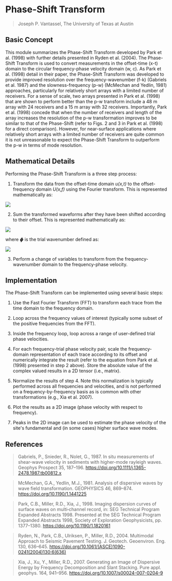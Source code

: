 # Phase-Shift Transform

> Joseph P. Vantassel, The University of Texas at Austin

## Basic Concept

This module summarizes the Phase-Shift Transform developed by Park et al.
(1998) with further details presented in Ryden et al. (2004). The Phase-Shift
Transform is used to convert measurements in the offset-time (x-t) domain to the
circular frequency-phase velocity domain (w, c). As Park et al. (1998) detail in
their paper, the Phase-Shift Transform was developed to provide improved
resolution over the frequency-wavenumber (f-k) (Gabriels et al. 1987) and the
slowness-frequency (p-w) (McMechan and Yedlin, 1981) approaches, particularly
for relatively short arrays with a limited number of receivers. For a sense of
scale, two arrays presented in Park et al. (1998) that are shown to perform
better than the p-w transform include a 48 m array with 24 receivers and a
15 m array with 32 receivers. Importantly, Park et al. (1998) concede that when
the number of receivers and length of the array increases the resolution of the
p-w transformation improves to be similar to that of the Phase-Shift
(refer to Figs. 2 and 3 in Park et al. (1998) for a direct comparison). However,
for near-surface applications where relatively short arrays with a limited
number of receivers are quite common it is not unreasonable to expect the
Phase-Shift Transform to outperform the p-w in terms of mode resolution.

## Mathematical Details

Performing the Phase-Shift Transform is a three step process:

1. Transform the data from the offset-time domain _u(x,t)_ to the
offset-frequency domain _U(x,f)_ using the Fourier transform. This is
represented mathematically as:

<img src="https://render.githubusercontent.com/render/math?math=U(x,w)=\int_{}^{} u(x,t)e^{i2 \pi ft} dt">

2. Sum the transformed waveforms after they have been shifted
according to their offset. This is represented mathematically as:

<img src="https://render.githubusercontent.com/render/math?math=V(f,\phi)=\int_{}^{} e^{i \phi x} \frac{U(x,f)}{| U(x,f) |}dx">

where 𝟇 is the trial wavenumber defined as:

<img src="https://render.githubusercontent.com/render/math?math=\phi=\frac{2 \pi f}{c_{trial}}">

3. Perform a change of variables to transform from the frequency-wavenumber
domain to the frequency-phase velocity.

## Implementation

The Phase-Shift Transform can be implemented using several basic steps:

1. Use the Fast Fourier Transform (FFT) to transform each trace from the time
domain to the frequency domain.

2. Loop across the frequency values of interest (typically some subset of the
positive frequencies from the FFT).

3. Inside the frequency loop, loop across a range of user-defined trial phase
velocities.

4. For each frequency-trial phase velocity pair, scale the frequency-domain
representation of each trace according to its offset and numerically integrate
the result (refer to the equation from Park et al. (1998) presented in step 2
above). Store the absolute value of the complex valued results in a 2D tensor
(i.e., matrix).

5. Normalize the results of step 4. Note this normalization is typically
performed across all frequencies and velocities, and is not performed on a
frequency-by-frequency basis as is common with other transformations (e.g.,
Xia et al. 2007).

6. Plot the results as a 2D image (phase velocity with respect to frequency).

7. Peaks in the 2D image can be used to estimate the phase velocity of
the site's fundamental and (in some cases) higher surface wave modes.

## References

> Gabriels, P., Snieder, R., Nolet, G., 1987. In situ measurements of
> shear-wave velocity in sediments with higher-mode rayleigh waves. Geophys
> Prospect 35, 187–196. https://doi.org/10.1111/j.1365-2478.1987.tb00812.x

> McMechan, G.A., Yedlin, M.J., 1981. Analysis of dispersive waves by wave field
> transformation. GEOPHYSICS 46, 869–874. https://doi.org/10.1190/1.1441225

> Park, C.B., Miller, R.D., Xia, J., 1998. Imaging dispersion curves of surface
> waves on multi‐channel record, in: SEG Technical Program Expanded Abstracts
> 1998. Presented at the SEG Technical Program Expanded Abstracts 1998, Society
> of Exploration Geophysicists, pp. 1377–1380. https://doi.org/10.1190/1.1820161

> Ryden, N., Park, C.B., Ulriksen, P., Miller, R.D., 2004. Multimodal Approach
> to Seismic Pavement Testing. J. Geotech. Geoenviron. Eng. 130, 636–645.
> https://doi.org/10.1061/(ASCE)1090-0241(2004)130:6(636)

> Xia, J., Xu, Y., Miller, R.D., 2007. Generating an Image of Dispersive Energy
> by Frequency Decomposition and Slant Stacking. Pure appl. geophys. 164,
> 941–956. https://doi.org/10.1007/s00024-007-0204-9
